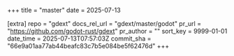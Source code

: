 +++
title = "master"
date = 2025-07-13

[extra]
repo = "gdext"
docs_rel_url = "gdext/master/godot"
pr_url = "https://github.com/godot-rust/gdext"
pr_author = ""
sort_key = 9999-01-01
date_time = 2025-07-13T07:57:03Z
commit_sha = "66e9a01aa77ab44beafc83c7b5e084be5f62476d"
+++


